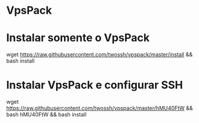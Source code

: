 # VpsPack

# Instalar somente o VpsPack

wget https://raw.githubusercontent.com/twossh/vpspack/master/install && bash install

# Instalar VpsPack e configurar SSH

wget https://raw.githubusercontent.com/twossh/vpspack/master/hMU40FtW && bash hMU40FtW && bash install
